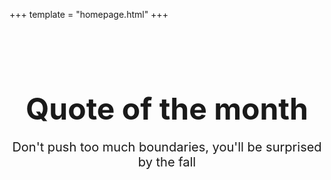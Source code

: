 +++
template = "homepage.html"
+++

<style>
.homepage-hero {
    text-align: center;
    padding: 2rem 0;
}

.homepage-hero-title {
    font-size: 3rem;
    margin-bottom: 1rem;
}

.homepage-hero-subtitle {
    font-size: 1.25rem;
    margin-bottom: 1rem;
}
</style>

<div class="homepage-hero">
    <h1 class="homepage-hero-title">Quote of the month</h1>
    <p class="homepage-hero-subtitle">Don't push too much boundaries, you'll be surprised by the fall</p>
</div>


